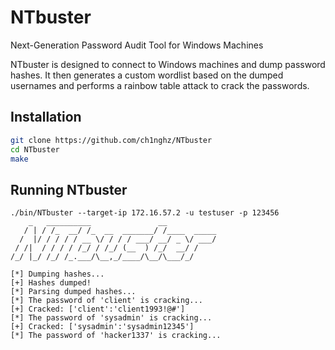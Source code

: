 # NTbuster

Next-Generation Password Audit Tool for Windows Machines

NTbuster is designed to connect to Windows machines and dump password hashes. It then generates a custom wordlist based on the dumped usernames and performs a rainbow table attack to crack the passwords.

## Installation
```bash
git clone https://github.com/ch1nghz/NTbuster
cd NTbuster
make
```

## Running NTbuster
```
./bin/NTbuster --target-ip 172.16.57.2 -u testuser -p 123456
    _   __________               __           
   / | / /_  __/ /_  __  _______/ /____  _____
  /  |/ / / / / __ \/ / / / ___/ __/ _ \/ ___/
 / /|  / / / / /_/ / /_/ (__  ) /_/  __/ /    
/_/ |_/ /_/ /_.___/\__,_/____/\__/\___/_/     

[*] Dumping hashes...
[+] Hashes dumped!
[*] Parsing dumped hashes...
[*] The password of 'client' is cracking...
[+] Cracked: ['client':'client1993!@#']
[*] The password of 'sysadmin' is cracking...
[+] Cracked: ['sysadmin':'sysadmin12345']
[*] The password of 'hacker1337' is cracking...
```

